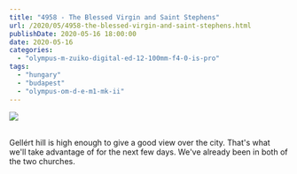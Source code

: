 ```yaml
---
title: "4958 - The Blessed Virgin and Saint Stephens"
url: /2020/05/4958-the-blessed-virgin-and-saint-stephens.html
publishDate: 2020-05-16 18:00:00
date: 2020-05-16
categories: 
  - "olympus-m-zuiko-digital-ed-12-100mm-f4-0-is-pro"
tags: 
  - "hungary"
  - "budapest"
  - "olympus-om-d-e-m1-mk-ii"
---
```

<div class="container">
<div class="center"><a target="_blank" href="https://d25zfm9zpd7gm5.cloudfront.net/1200x1200/2018/20180521_115609_lr.jpg"><img class="webfeedsFeaturedVisual" src="https://d25zfm9zpd7gm5.cloudfront.net/0600x0600/2018/20180521_115609_lr.jpg" /></a></div>
</div>
<br />

Gellért hill is high enough to give a good view over the city.
That's what we'll take advantage of for the next few days. We've
already been in both of the two churches.